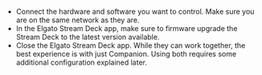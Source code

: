 - Connect the hardware and software you want to control. Make sure you are on the same network as they are.
- In the Elgato Stream Deck app, make sure to firmware upgrade the Stream Deck to the latest version available.
- Close the Elgato Stream Deck app. While they can work together, the best experience is with just Companion. Using both requires some additional configuration explained later.
